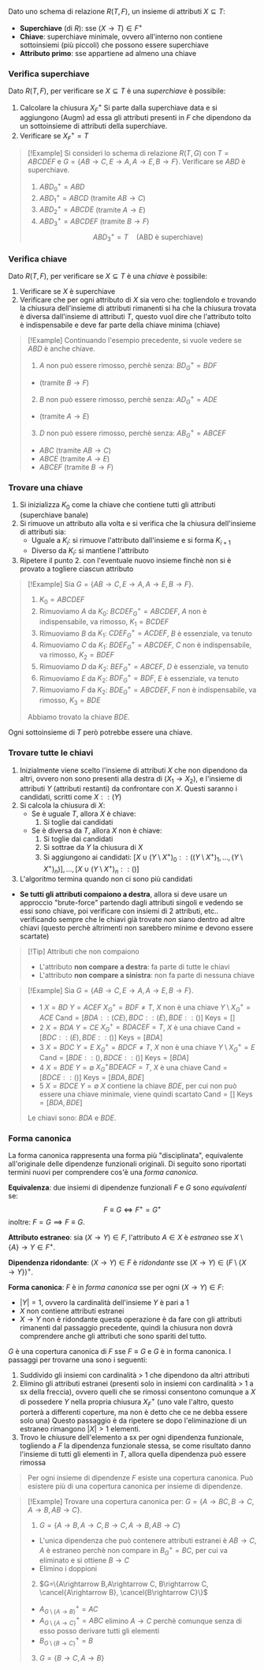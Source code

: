 Dato uno schema di relazione $R(T,F)$, un insieme di attributi $X\subseteq T$:
- **Superchiave** (di $R$): sse $(X\rightarrow T)\in F^+$  
- **Chiave**: superchiave minimale, ovvero all'interno non contiene sottoinsiemi (più piccoli) che possono essere superchiave
- **Attributo primo**: sse appartiene ad almeno una chiave

### Verifica superchiave
Dato $R(T,F)$, per verificare se $X\subseteq T$ è una _superchiave_ è possibile:
1. Calcolare la chiusura $X_F^+$
	Si parte dalla superchiave data e si aggiungono (Augm) ad essa gli attributi presenti in $F$ che dipendono da un sottoinsieme di attributi della superchiave.
2. Verificare se $X_F^+=T$ 

>[!Example]
>Si consideri lo schema di relazione $R(T,G)$ con $T=ABCDEF$ e $G=\{AB\rightarrow C, E\rightarrow A, A\rightarrow E, B\rightarrow F\}$.
>Verificare se $ABD$ è superchiave.
>1. $ABD_0^+ = ABD$
>2. $ABD_1^+ = ABCD$ (tramite $AB\rightarrow C$)
>3. $ABD_2^+ = ABCDE$ (tramite $A\rightarrow E$)
>4. $ABD_3^+ = ABCDEF$ (tramite $B\rightarrow F$)
>$$ABD_3^+ = T\quad\text{(ABD è superchiave)}$$

### Verifica chiave
Dato $R(T,F)$, per verificare se $X\subseteq T$ è una _chiave_ è possibile:
1. Verificare se $X$ è superchiave
2. Verificare che per ogni attributo di $X$ sia vero che: togliendolo e trovando la chiusura dell'insieme di attributi rimanenti si ha che la chiusura trovata è diversa dall'insieme di attributi $T$, questo vuol dire che l'attributo tolto è indispensabile e deve far parte della chiave minima (chiave)

>[!Example]
>Continuando l'esempio precedente, si vuole vedere se $ABD$ è anche chiave.
>1. $A$ non può essere rimosso, perchè senza: $BD_G^+=BDF$
>	- (tramite $B\rightarrow F$)
>2. $B$ non può essere rimosso, perchè senza: $AD_G^+=ADE$
>	- (tramite $A\rightarrow E$)
>3. $D$ non può essere rimosso, perchè senza: $AB_G^+=ABCEF$
>	- $ABC$ (tramite $AB\rightarrow C$)
>	- $ABCE$ (tramite $A\rightarrow E$)
>	- $ABCEF$ (tramite $B\rightarrow F$)

### Trovare una chiave
1. Si inizializza $K_0$ come la chiave che contiene tutti gli attributi (superchiave banale)
2. Si rimuove un attributo alla volta e si verifica che la chiusura dell'insieme di attributi sia:
	- Uguale a $K_i$: si rimuove l'attributo dall'insieme e si forma $K_{i+1}$
	- Diverso da $K_i$: si mantiene l'attributo
3. Ripetere il punto 2. con l'eventuale nuovo insieme finchè non si è provato a togliere ciascun attributo

>[!Example]
>Sia $G=\{AB\rightarrow C, E\rightarrow A, A\rightarrow E, B\rightarrow F\}$.
>1. $K_0=ABCDEF$
>2. Rimuoviamo $A$ da $K_0$: $BCDEF_G^+=ABCDEF$, $A$ non è indispensabile, va rimosso, $K_1=BCDEF$
>3. Rimuoviamo $B$ da $K_1$: $CDEF_G^+=ACDEF$, $B$ è essenziale, va tenuto
>4. Rimuoviamo $C$ da $K_1$: $BDEF_G^+=ABCDEF$, $C$ non è indispensabile, va rimosso, $K_2=BDEF$
>5. Rimuoviamo $D$ da $K_2$: $BEF_G^+=ABCEF$, $D$ è essenziale, va tenuto
>6. Rimuoviamo $E$ da $K_2$: $BDF_G^+=BDF$, $E$ è essenziale, va tenuto
>7. Rimuoviamo $F$ da $K_2$: $BDE_G^+=ABCDEF$, $F$ non è indispensabile, va rimosso, $K_3=BDE$
>
>Abbiamo trovato la chiave $BDE$.

Ogni sottoinsieme di $T$ però potrebbe essere una chiave.

### Trovare tutte le chiavi
1. Inizialmente viene scelto l'insieme di attributi $X$ che non dipendono da altri, ovvero non sono presenti alla destra di ($X_1\rightarrow X_2$), e l'insieme di attributi $Y$ (attributi restanti) da confrontare con $X$. Questi saranno i candidati, scritti come $X::(Y)$
2. Si calcola la chiusura di $X$:
	- Se è uguale $T$, allora $X$ è chiave:
		1. Si toglie dai candidati
	- Se è diversa da $T$, allora $X$ non è chiave:
		1. Si toglie dai candidati
		2. Si sottrae da $Y$ la chiusura di $X$ 
		3. Si aggiungono ai candidati: $[X\cup(Y\setminus X^+)_0::((Y\setminus X^+)_1,...,(Y\setminus X^+)_n)],...,[X\cup(Y\setminus X^+)_n::()]$
3. L'algoritmo termina quando non ci sono più candidati

- **Se tutti gli attributi compaiono a destra**, allora si deve usare un approccio "brute-force" partendo dagli attributi singoli e vedendo se essi sono chiave, poi verificare con insiemi di 2 attributi, etc.. verificando sempre che le chiavi già trovate _non_ siano dentro ad altre chiavi (questo perchè altrimenti non sarebbero minime e devono essere scartate)

>[!Tip] Attributi che non compaiono
>- L'attributo **non compare a destra**: fa parte di tutte le chiavi
>- L'attributo **non compare a sinistra**: non fa parte di nessuna chiave


>[!Example]
>Sia $G=\{AB\rightarrow C, E\rightarrow A, A\rightarrow E, B\rightarrow F\}$.
>- 1
>	$X=BD$
>	$Y=ACEF$
>	$X_G^+=BDF\neq T$, $X$ non è una chiave
>	$Y\setminus X_G^+=ACE$
>	$\text{Cand}=[BDA::(CE),BDC::(E),BDE::()]$
>	$\text{Keys}=[]$
>- 2
>	$X=BDA$
>	$Y=CE$
>	$X_G^+=BDACEF=T$, $X$ è una chiave
>	$\text{Cand}=[BDC::(E),BDE::()]$
>	$\text{Keys}=[BDA]$
>- 3
>	$X=BDC$
>	$Y=E$
>	$X_G^+=BDCF\neq T$, $X$ non è una chiave
>	$Y\setminus X_G^+=E$
>	$\text{Cand}=[BDE::(),BDCE::()]$
>	$\text{Keys}=[BDA]$
>- 4
>	$X=BDE$
>	$Y=\emptyset$
>	$X_G^+BDEACF=T$, $X$ è una chiave
>	$\text{Cand}=[BDCE::()]$
>	$\text{Keys}=[BDA,BDE]$
>- 5
>	$X=BDCE$
>	$Y=\emptyset$
>	$X$ contiene la chiave $BDE$, per cui non può essere una chiave minimale, viene quindi scartato
>	$\text{Cand}=[]$
>	$\text{Keys}=[BDA,BDE]$
>
>Le chiavi sono: $BDA$ e $BDE$.

### Forma canonica
La forma canonica rappresenta una forma più "disciplinata", equivalente all'originale delle dipendenze funzionali originali.
Di seguito sono riportati termini nuovi per comprendere cos'è una _forma canonica_.

**Equivalenza**: due insiemi di dipendenze funzionali $F$ e $G$ sono _equivalenti_ se:
$$F\equiv G\iff F^+=G^+$$
inoltre: $F=G\implies F\equiv G$.

**Attributo estraneo**: sia $(X\rightarrow Y)\in F$, l'attributo $A\in X$ è _estraneo_ sse $X\setminus\{A\}\rightarrow Y\in F^+$.

**Dipendenza ridondante**: $(X\rightarrow Y)\in F$ è _ridondante_ sse $(X\rightarrow Y)\in(F\setminus\{X\rightarrow Y\})^+$.

**Forma canonica**: $F$ è in _forma canonica_ sse per ogni $(X\rightarrow Y)\in F$:
- $|Y|=1$, ovvero la cardinalità dell'insieme $Y$ è pari a $1$
- $X$ non contiene attributi estranei
- $X\rightarrow Y$ non è ridondante
	questa operazione è da fare con gli attributi rimanenti dal passaggio precedente, quindi la chiusura non dovrà comprendere anche gli attributi che sono spariti del tutto.

$G$ è una copertura canonica di $F$ sse $F\equiv G$ e $G$ è in forma canonica.
I passaggi per trovarne una sono i seguenti:
1. Suddivido gli insiemi con cardinalità > 1 che dipendono da altri attributi
2. Elimino gli attributi estranei (presenti solo in insiemi con cardinalità > 1 a sx della freccia), ovvero quelli che se rimossi consentono comunque a $X$ di possedere $Y$ nella propria chiusura $X_F^+$ (uno vale l'altro, questo porterà a differenti coperture, ma non è detto che ce ne debba essere solo una)
	Questo passaggio è da ripetere se dopo l'eliminazione di un estraneo rimangono $|X|>1$ elementi.
3. Trovo le chiusure dell'elemento a sx per ogni dipendenza funzionale, togliendo a $F$ la dipendenza funzionale stessa, se come risultato danno l'insieme di tutti gli elementi in $T$, allora quella dipendenza può essere rimossa

>Per ogni insieme di dipendenze $F$ esiste una copertura canonica.
>Può esistere più di una copertura canonica per insieme di dipendenze.

>[!Example]
>Trovare una copertura canonica per:
>$G=\{A\rightarrow BC, B\rightarrow C, A\rightarrow B, AB\rightarrow C\}$.
>1. $G=\{A\rightarrow B, A\rightarrow C, B\rightarrow C, A\rightarrow B, AB\rightarrow C\}$
>	- L'unica dipendenza che può contenere attributi estranei è $AB\rightarrow C$, $A$ è estraneo perchè non compare in $B_G^+=BC$, per cui va eliminato e si ottiene $B\rightarrow C$
>	- Elimino i doppioni
>2. $G=\{A\rightarrow B,A\rightarrow C, B\rightarrow C, \cancel{A\rightarrow B}, \cancel{B\rightarrow C}\}$
>	- $A_{G\setminus\{A\rightarrow B\}}^+=AC$
>	- $A_{G\setminus\{A\rightarrow C\}}^+=ABC$ elimino $A\rightarrow C$ perchè comunque senza di esso posso derivare tutti gli elementi
>	- $B_{G\setminus\{B\rightarrow C\}}^+=B$
>3. $G=\{B\rightarrow C, A\rightarrow B\}$






